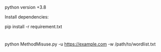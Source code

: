 python version +3.8

Install dependencies:

pip install -r requirement.txt

#
python MethodMisuse.py -u https://example.com -w /path/to/wordlist.txt




